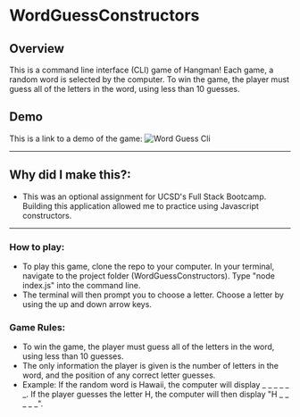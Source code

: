 # WordGuessConstructors

## Overview 
This is a command line interface (CLI) game of Hangman! 
Each game, a random word is selected by the computer. To win the game, the player must guess all of the letters in the word, using less than 10 guesses. 

## Demo
This is a link to a demo of the game: ![Word Guess Cli](Images/01-WordGuess-Cli.gif)

---
## Why did I make this?: 
* This was an optional assignment for UCSD's Full Stack Bootcamp. Building this application allowed me to practice using Javascript constructors. 
---

### How to play:
* To play this game, clone the repo to your computer. In your terminal, navigate to the project folder (WordGuessConstructors). Type "node index.js" into the command line. 
* The terminal will then prompt you to choose a letter. Choose a letter by using the up and down arrow keys. 

### Game Rules: 
* To win the game, the player must guess all of the letters in the word, using less than 10 guesses. 
* The only information the player is given is the number of letters in the word, and the position of any correct letter guesses. 
* Example: If the random word is Hawaii, the computer will display _ _ _ _ _ _. If the player guesses the letter H, the computer will then display "H _ _ _ _ _". 



